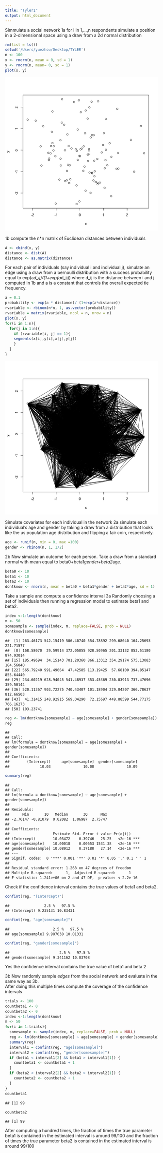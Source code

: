 ```yaml
---
title: "Tyler1"
output: html_document
---
```


Simmulate a social network 
1a for i in 1,…,n respondents simulate a position in a 2-dimensional space 
using a draw from a 2d normal distribution

```r
rm(list = ls())
setwd('/Users/yuezhou/Desktop/TYLER')
n <- 100
x <- rnorm(n, mean = 0, sd = 1)
y <- rnorm(n, mean= 0, sd = 1)
plot(x, y)
```

![plot of chunk unnamed-chunk-1](figure/unnamed-chunk-1-1.png) 

1b compute the n*n matrix of Euclidean distances between individuals 

```r
A <- cbind(x, y)
distance <- dist(A)
distance <- as.matrix(distance)
```
For each pair of individuals (say individual i and individual j), 
simulate an edge using a draw from a bernoulli distribution with a success probability 
equal to exp(a*d_ij)/(1+exp(a*d_ij)) where d_ij is the distance between i and j computed in 1b 
and a is a constant that controls the overall expected tie frequency. 

```r
a = 0.1
probability <- exp(a * distance)/ (1+exp(a*distance))
rvariable <- rbinom(n*n, 1, as.vector(probability))
rvariable = matrix(rvariable, ncol = n, nrow = n)
plot(x, y)
for(i in 1:n){
  for(j in 1:n){
    if (rvariable[i, j] == 1){
    segments(x[i],y[i],x[j],y[j])
    }
  }
}
```

![plot of chunk unnamed-chunk-3](figure/unnamed-chunk-3-1.png) 

Simulate covariates for each individual in the network 
2a simulate each individual’s age and gender 
by taking a draw from a distribution that looks like the us population age distribution 
and flipping a fair coin, respectively. 

```r
age <- runif(n, min = 0, max =100)
gender <- rbinom(n, 1, 1/2)
```
2b Now simulate an outcome for each person. 
Take a draw from a standard normal with mean equal to beta0+beta1*gender+beta2*age.

```r
beta0 <- 10
beta1 <- 10
beta2 <- 10
dontknow <- rnorm(n, mean = beta0 + beta1*gender + beta2*age, sd = 1)
```
Take a sample and compute a confidence interval
3a Randomly choosing a set of individuals 
then running a regression model to estimate beta1 and beta2. 

```r
index <-1:length(dontknow)
m <- 50 
somesample <- sample(index, m, replace=FALSE, prob = NULL)
dontknow[somesample]
```

```
##  [1] 263.46173 542.15419 506.40740 554.78892 299.68040 164.25693 221.71577
##  [8] 168.58070  29.59914 372.05855 920.50965 201.33132 853.51180 874.93014
## [15] 185.49694  34.15143 701.20360 866.13312 354.29174 575.13083 184.56040
## [22] 565.79240 991.49664  47.42585 113.19425  57.68100 394.85147 855.64440
## [29] 234.60219 628.94045 541.48937 353.45369 230.03913 737.47696 359.50144
## [36] 520.11367 903.72275 740.43407 101.18904 229.04207 366.78637 812.66503
## [43]  41.31415 248.92915 569.04290  72.15697 449.88599 544.77175 766.16273
## [50] 103.23741
```

```r
reg <- lm(dontknow[somesample] ~ age[somesample] + gender[somesample])
reg
```

```
## 
## Call:
## lm(formula = dontknow[somesample] ~ age[somesample] + gender[somesample])
## 
## Coefficients:
##        (Intercept)     age[somesample]  gender[somesample]  
##              10.03               10.00               10.09
```

```r
summary(reg)
```

```
## 
## Call:
## lm(formula = dontknow[somesample] ~ age[somesample] + gender[somesample])
## 
## Residuals:
##      Min       1Q   Median       3Q      Max 
## -2.76147 -0.81079  0.02082  1.06987  2.75747 
## 
## Coefficients:
##                    Estimate Std. Error t value Pr(>|t|)    
## (Intercept)        10.03472    0.39746   25.25   <2e-16 ***
## age[somesample]    10.00018    0.00653 1531.38   <2e-16 ***
## gender[somesample] 10.08912    0.37180   27.14   <2e-16 ***
## ---
## Signif. codes:  0 '***' 0.001 '**' 0.01 '*' 0.05 '.' 0.1 ' ' 1
## 
## Residual standard error: 1.268 on 47 degrees of freedom
## Multiple R-squared:      1,	Adjusted R-squared:      1 
## F-statistic: 1.241e+06 on 2 and 47 DF,  p-value: < 2.2e-16
```
Check if the confidence interval contains the true values of beta1 and beta2.

```r
confint(reg, "(Intercept)")
```

```
##                2.5 %   97.5 %
## (Intercept) 9.235131 10.83431
```

```r
confint(reg, "age[somesample]")
```

```
##                    2.5 %   97.5 %
## age[somesample] 9.987038 10.01331
```

```r
confint(reg, "gender[somesample]")
```

```
##                       2.5 %   97.5 %
## gender[somesample] 9.341162 10.83708
```
Yes the confidence interval contains the true value of beta1 and beta 2

3b Now randomly sample *edges* from the social network
and evaluate in the same way as 3b.  
After doing this multiple times compute the coverage of the confidence intervals

```r
trials <- 100
countbeta1 <- 0
countbeta2 <- 0
index <-1:length(dontknow)
m <- 50 
for(i in 1:trials){
  somesample <- sample(index, m, replace=FALSE, prob = NULL)
  reg <- lm(dontknow[somesample] ~ age[somesample] + gender[somesample])
  summary(reg)
  interval1 = confint(reg, "age[somesample]")
  interval2 = confint(reg, "gender[somesample]")
  if (beta1 < interval1[2] && beta1 > interval1[1]) {
    countbeta1 <- countbeta1 + 1
  }
  if (beta2 < interval2[2] && beta2 > interval2[1]) {
    countbeta2 <- countbeta2 + 1
  }
}
countbeta1
```

```
## [1] 99
```

```r
countbeta2
```

```
## [1] 99
```
After computing a hundred times, 
the fraction of times the true parameter beta1
is contained in the estimated interval is around 99/100
and the fraction of times the true parameter beta2
is contained in the estimated interval is around 99/100
```
